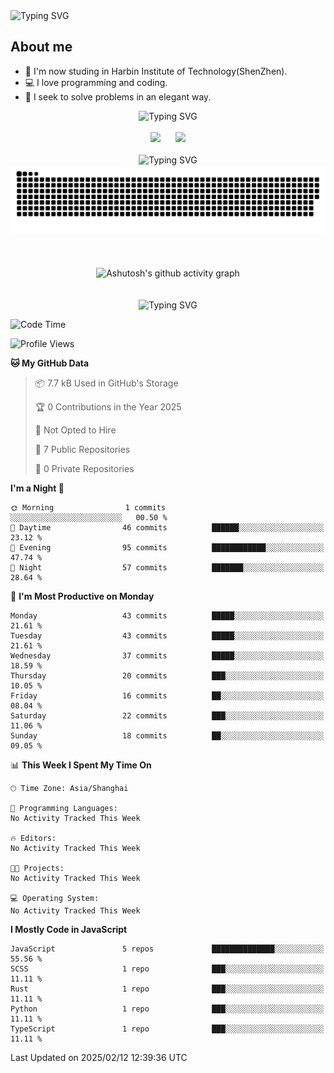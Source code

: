 <img src="https://readme-typing-svg.demolab.com?font=Fira+Code&weight=200&size=100&pause=1000&color=3986FF&center=true&vCenter=true&random=false&width=2000&height=160&lines=Hi+there!+++o(*%5E%E2%96%BD%5E*)%E2%94%9B;console.log(%22Hello+World!%22)" alt="Typing SVG" />

## About me
- 🏫 I'm now studing in Harbin Institute of Technology(ShenZhen).
- 💻 I love programming and coding.
- 🍷 I seek to solve problems in an elegant way.

<div align="center">
  <img src="https://readme-typing-svg.demolab.com?font=Fira+Code&weight=200&size=50&pause=1000&color=3986FF&center=true&vCenter=true&random=false&width=2000&height=100&lines=Here+are+my+stats..." alt="Typing SVG" />
  <br><br>
  <img height="180px" src="https://github-readme-stats-git-masterrstaa-rickstaa.vercel.app/api?username=whateverzpy&rank_icon=percentile&hide_border=true&show_icons=true&include_all_commits=true&bg_color=0,ea6161,ffc64d,fffc4d,52fa5a" />&nbsp;&nbsp;&nbsp;&nbsp;&nbsp;&nbsp;<img height="180px" src="https://github-readme-stats-git-masterrstaa-rickstaa.vercel.app/api/top-langs/?username=whateverzpy&layout=donut&hide_border=true&bg_color=0,52fa5a,4dfcff,c64dff" />
  <br><br>
  <img src="https://readme-typing-svg.demolab.com?font=Fira+Code&weight=200&size=50&pause=1000&color=3986FF&center=true&vCenter=true&random=false&width=2000&height=100&lines=Here+are+my+contributions..." alt="Typing SVG" />
  <picture>
    <source media="(prefers-color-scheme: dark)" srcset="https://raw.githubusercontent.com/whateverzpy/whateverzpy/main/assets/github-snake-dark.svg" />
    <source media="(prefers-color-scheme: light)" srcset="https://raw.githubusercontent.com/whateverzpy/whateverzpy/main/assets/github-snake.svg" />
    <img alt="github-snake" src="https://raw.githubusercontent.com/whateverzpy/whateverzpy/main/assets/github-snake.svg" />
  </picture>
  <br><br><br><br>
  <picture>
    <source media="(prefers-color-scheme: dark)"
          srcset="https://github-readme-activity-graph.vercel.app/graph?username=whateverzpy&theme=tokyo-night" />
    <source media="(prefers-color-scheme: light)"
          srcset="https://github-readme-activity-graph.vercel.app/graph?username=whateverzpy&theme=tokyo-day" />
    <img alt="Ashutosh's github activity graph"
       src="https://github-readme-activity-graph.vercel.app/graph?username=whateverzpy&theme=tokyo-day"
       width="860px"/>
  </picture>
  <br><br><br>
  <img src="https://readme-typing-svg.demolab.com?font=Fira+Code&weight=200&size=120&pause=1000&color=3986FF&center=true&vCenter=true&random=false&width=2000&height=180&lines=INFINITE+PROGRESS" alt="Typing SVG" />
</div>

<!--START_SECTION:waka-->
![Code Time](http://img.shields.io/badge/Code%20Time-274%20hrs%2024%20mins-blue)

![Profile Views](http://img.shields.io/badge/Profile%20Views-0-blue)

**🐱 My GitHub Data** 

> 📦 7.7 kB Used in GitHub's Storage 
 > 
> 🏆 0 Contributions in the Year 2025
 > 
> 🚫 Not Opted to Hire
 > 
> 📜 7 Public Repositories 
 > 
> 🔑 0 Private Repositories 
 > 
**I'm a Night 🦉** 

```text
🌞 Morning                1 commits           ░░░░░░░░░░░░░░░░░░░░░░░░░   00.50 % 
🌆 Daytime                46 commits          ██████░░░░░░░░░░░░░░░░░░░   23.12 % 
🌃 Evening                95 commits          ████████████░░░░░░░░░░░░░   47.74 % 
🌙 Night                  57 commits          ███████░░░░░░░░░░░░░░░░░░   28.64 % 
```
📅 **I'm Most Productive on Monday** 

```text
Monday                   43 commits          █████░░░░░░░░░░░░░░░░░░░░   21.61 % 
Tuesday                  43 commits          █████░░░░░░░░░░░░░░░░░░░░   21.61 % 
Wednesday                37 commits          █████░░░░░░░░░░░░░░░░░░░░   18.59 % 
Thursday                 20 commits          ███░░░░░░░░░░░░░░░░░░░░░░   10.05 % 
Friday                   16 commits          ██░░░░░░░░░░░░░░░░░░░░░░░   08.04 % 
Saturday                 22 commits          ███░░░░░░░░░░░░░░░░░░░░░░   11.06 % 
Sunday                   18 commits          ██░░░░░░░░░░░░░░░░░░░░░░░   09.05 % 
```


📊 **This Week I Spent My Time On** 

```text
🕑︎ Time Zone: Asia/Shanghai

💬 Programming Languages: 
No Activity Tracked This Week

🔥 Editors: 
No Activity Tracked This Week

🐱‍💻 Projects: 
No Activity Tracked This Week

💻 Operating System: 
No Activity Tracked This Week
```

**I Mostly Code in JavaScript** 

```text
JavaScript               5 repos             ██████████████░░░░░░░░░░░   55.56 % 
SCSS                     1 repo              ███░░░░░░░░░░░░░░░░░░░░░░   11.11 % 
Rust                     1 repo              ███░░░░░░░░░░░░░░░░░░░░░░   11.11 % 
Python                   1 repo              ███░░░░░░░░░░░░░░░░░░░░░░   11.11 % 
TypeScript               1 repo              ███░░░░░░░░░░░░░░░░░░░░░░   11.11 % 
```




 Last Updated on 2025/02/12 12:39:36 UTC
<!--END_SECTION:waka-->


<!--
**whateverzpy/whateverzpy** is a ✨ _special_ ✨ repository because its `README.md` (this file) appears on your GitHub profile.

Here are some ideas to get you started:

- 🔭 I’m currently working on ...
- 🌱 I’m currently learning ...
- 👯 I’m looking to collaborate on ...
- 🤔 I’m looking for help with ...
- 💬 Ask me about ...
- 📫 How to reach me: ...
- 😄 Pronouns: ...
- ⚡ Fun fact: ...
-->
